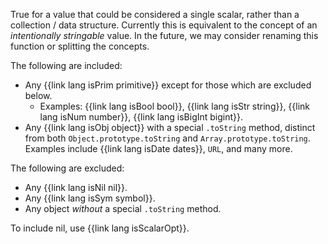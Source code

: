 True for a value that could be considered a single scalar, rather than a collection / data structure. Currently this is equivalent to the concept of an _intentionally stringable_ value. In the future, we may consider renaming this function or splitting the concepts.

The following are included:

  * Any {{link lang isPrim primitive}} except for those which are excluded below.
    * Examples: {{link lang isBool bool}}, {{link lang isStr string}}, {{link lang isNum number}}, {{link lang isBigInt bigint}}.
  * Any {{link lang isObj object}} with a special `.toString` method, distinct from both `Object.prototype.toString` and `Array.prototype.toString`. Examples include {{link lang isDate dates}}, `URL`, and many more.

The following are excluded:

  * Any {{link lang isNil nil}}.
  * Any {{link lang isSym symbol}}.
  * Any object _without_ a special `.toString` method.

To include nil, use {{link lang isScalarOpt}}.

